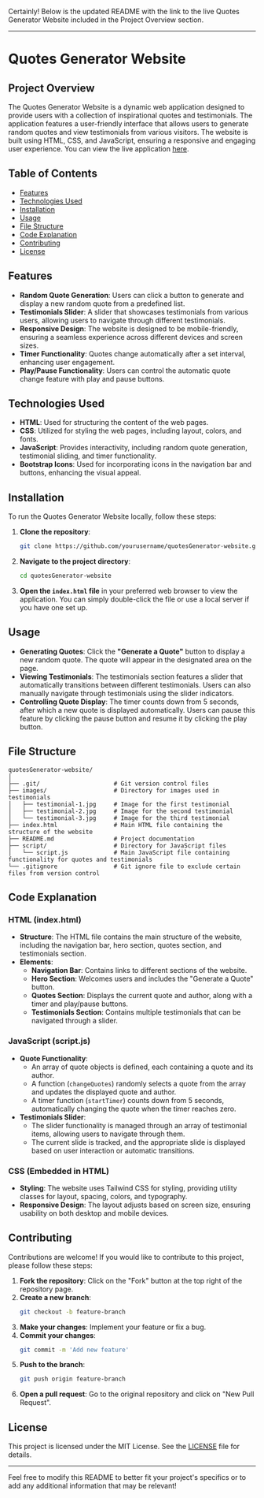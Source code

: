 Certainly! Below is the updated README with the link to the live Quotes Generator Website included in the Project Overview section.

---

# **Quotes Generator Website**

## **Project Overview**
The Quotes Generator Website is a dynamic web application designed to provide users with a collection of inspirational quotes and testimonials. The application features a user-friendly interface that allows users to generate random quotes and view testimonials from various visitors. The website is built using HTML, CSS, and JavaScript, ensuring a responsive and engaging user experience. You can view the live application [here](https://quotes-generator-lime.vercel.app/).

## **Table of Contents**
- [Features](#features)
- [Technologies Used](#technologies-used)
- [Installation](#installation)
- [Usage](#usage)
- [File Structure](#file-structure)
- [Code Explanation](#code-explanation)
- [Contributing](#contributing)
- [License](#license)

## **Features**
- **Random Quote Generation**: Users can click a button to generate and display a new random quote from a predefined list.
- **Testimonials Slider**: A slider that showcases testimonials from various users, allowing users to navigate through different testimonials.
- **Responsive Design**: The website is designed to be mobile-friendly, ensuring a seamless experience across different devices and screen sizes.
- **Timer Functionality**: Quotes change automatically after a set interval, enhancing user engagement.
- **Play/Pause Functionality**: Users can control the automatic quote change feature with play and pause buttons.

## **Technologies Used**
- **HTML**: Used for structuring the content of the web pages.
- **CSS**: Utilized for styling the web pages, including layout, colors, and fonts.
- **JavaScript**: Provides interactivity, including random quote generation, testimonial sliding, and timer functionality.
- **Bootstrap Icons**: Used for incorporating icons in the navigation bar and buttons, enhancing the visual appeal.

## **Installation**
To run the Quotes Generator Website locally, follow these steps:

1. **Clone the repository**:
   ```bash
   git clone https://github.com/yourusername/quotesGenerator-website.git
   ```
2. **Navigate to the project directory**:
   ```bash
   cd quotesGenerator-website
   ```
3. **Open the `index.html` file** in your preferred web browser to view the application. You can simply double-click the file or use a local server if you have one set up.

## **Usage**
- **Generating Quotes**: Click the **"Generate a Quote"** button to display a new random quote. The quote will appear in the designated area on the page.
- **Viewing Testimonials**: The testimonials section features a slider that automatically transitions between different testimonials. Users can also manually navigate through testimonials using the slider indicators.
- **Controlling Quote Display**: The timer counts down from 5 seconds, after which a new quote is displayed automatically. Users can pause this feature by clicking the pause button and resume it by clicking the play button.

## **File Structure**
```
quotesGenerator-website/
│
├── .git/                     # Git version control files
├── images/                   # Directory for images used in testimonials
│   ├── testimonial-1.jpg     # Image for the first testimonial
│   ├── testimonial-2.jpg     # Image for the second testimonial
│   └── testimonial-3.jpg     # Image for the third testimonial
├── index.html                # Main HTML file containing the structure of the website
├── README.md                 # Project documentation
├── script/                   # Directory for JavaScript files
│   └── script.js             # Main JavaScript file containing functionality for quotes and testimonials
└── .gitignore                # Git ignore file to exclude certain files from version control
```

## **Code Explanation**
### **HTML (index.html)**
- **Structure**: The HTML file contains the main structure of the website, including the navigation bar, hero section, quotes section, and testimonials section.
- **Elements**:
  - **Navigation Bar**: Contains links to different sections of the website.
  - **Hero Section**: Welcomes users and includes the "Generate a Quote" button.
  - **Quotes Section**: Displays the current quote and author, along with a timer and play/pause buttons.
  - **Testimonials Section**: Contains multiple testimonials that can be navigated through a slider.

### **JavaScript (script.js)**
- **Quote Functionality**:
  - An array of quote objects is defined, each containing a quote and its author.
  - A function (`changeQuotes`) randomly selects a quote from the array and updates the displayed quote and author.
  - A timer function (`startTimer`) counts down from 5 seconds, automatically changing the quote when the timer reaches zero.
- **Testimonials Slider**:
  - The slider functionality is managed through an array of testimonial items, allowing users to navigate through them.
  - The current slide is tracked, and the appropriate slide is displayed based on user interaction or automatic transitions.

### **CSS (Embedded in HTML)**
- **Styling**: The website uses Tailwind CSS for styling, providing utility classes for layout, spacing, colors, and typography.
- **Responsive Design**: The layout adjusts based on screen size, ensuring usability on both desktop and mobile devices.

## **Contributing**
Contributions are welcome! If you would like to contribute to this project, please follow these steps:
1. **Fork the repository**: Click on the "Fork" button at the top right of the repository page.
2. **Create a new branch**: 
   ```bash
   git checkout -b feature-branch
   ```
3. **Make your changes**: Implement your feature or fix a bug.
4. **Commit your changes**: 
   ```bash
   git commit -m 'Add new feature'
   ```
5. **Push to the branch**: 
   ```bash
   git push origin feature-branch
   ```
6. **Open a pull request**: Go to the original repository and click on "New Pull Request".

## **License**
This project is licensed under the MIT License. See the [LICENSE](LICENSE) file for details.

---

Feel free to modify this README to better fit your project's specifics or to add any additional information that may be relevant!
